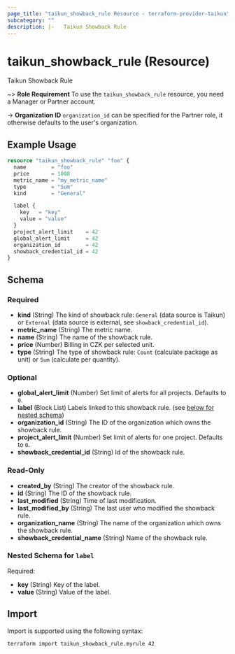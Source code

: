```yaml
---
page_title: "taikun_showback_rule Resource - terraform-provider-taikun"
subcategory: ""
description: |-   Taikun Showback Rule
---
```


# taikun_showback_rule (Resource)

Taikun Showback Rule

~> **Role Requirement** To use the `taikun_showback_rule` resource, you need a Manager or Partner account.

-> **Organization ID** `organization_id` can be specified for the Partner role, it otherwise defaults to the user's organization.

## Example Usage

```terraform
resource "taikun_showback_rule" "foo" {
  name        = "foo"
  price       = 1000
  metric_name = "my_metric_name"
  type        = "Sum"
  kind        = "General"

  label {
    key   = "key"
    value = "value"
  }
  project_alert_limit    = 42
  global_alert_limit     = 42
  organization_id        = 42
  showback_credential_id = 42
}
```

<!-- schema generated by tfplugindocs -->
## Schema

### Required

- **kind** (String) The kind of showback rule: `General` (data source is Taikun) or `External` (data source is external, see `showback_credential_id`).
- **metric_name** (String) The metric name.
- **name** (String) The name of the showback rule.
- **price** (Number) Billing in CZK per selected unit.
- **type** (String) The type of showback rule: `Count` (calculate package as unit) or `Sum` (calculate per quantity).

### Optional

- **global_alert_limit** (Number) Set limit of alerts for all projects. Defaults to `0`.
- **label** (Block List) Labels linked to this showback rule. (see [below for nested schema](#nestedblock--label))
- **organization_id** (String) The ID of the organization which owns the showback rule.
- **project_alert_limit** (Number) Set limit of alerts for one project. Defaults to `0`.
- **showback_credential_id** (String) Id of the showback rule.

### Read-Only

- **created_by** (String) The creator of the showback rule.
- **id** (String) The ID of the showback rule.
- **last_modified** (String) Time of last modification.
- **last_modified_by** (String) The last user who modified the showback rule.
- **organization_name** (String) The name of the organization which owns the showback rule.
- **showback_credential_name** (String) Name of the showback rule.

<a id="nestedblock--label"></a>
### Nested Schema for `label`

Required:

- **key** (String) Key of the label.
- **value** (String) Value of the label.

## Import

Import is supported using the following syntax:

```shell
terraform import taikun_showback_rule.myrule 42
```
